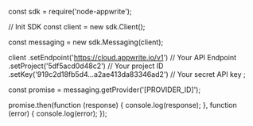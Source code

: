 const sdk = require('node-appwrite');

// Init SDK
const client = new sdk.Client();

const messaging = new sdk.Messaging(client);

client
    .setEndpoint('https://cloud.appwrite.io/v1') // Your API Endpoint
    .setProject('5df5acd0d48c2') // Your project ID
    .setKey('919c2d18fb5d4...a2ae413da83346ad2') // Your secret API key
;

const promise = messaging.getProvider('[PROVIDER_ID]');

promise.then(function (response) {
    console.log(response);
}, function (error) {
    console.log(error);
});